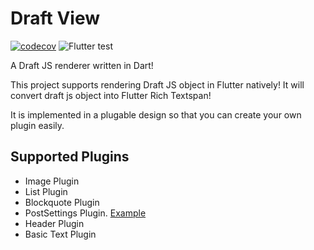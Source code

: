 <!-- @format -->

# Draft View

[![codecov](https://codecov.io/gh/sirily11/flutter_draftview/branch/main/graph/badge.svg?token=MGA0BCKL8P)](https://codecov.io/gh/sirily11/flutter_draftview) ![Flutter test](https://github.com/sirily11/flutter_draftview/workflows/Flutter%20test/badge.svg)

A Draft JS renderer written in Dart!

This project supports rendering Draft JS object in Flutter natively! It will convert draft js object into Flutter Rich Textspan!

It is implemented in a plugable design so that you can create your own plugin easily.

## Supported Plugins

- Image Plugin
- List Plugin
- Blockquote Plugin
- PostSettings Plugin. [Example](https://blog.sirileepage.com/#/post/39)
- Header Plugin
- Basic Text Plugin
